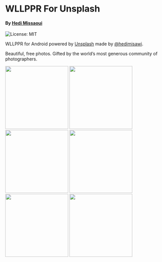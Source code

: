 <h1>WLLPPR For Unsplash</h1>
<h4>By <a href="https://instagram.com/hedimisawi/"  target="_blank">Hedi Missaoui</a></h4>

![License: MIT](https://img.shields.io/badge/License-MIT-yellow.svg)

<p>WLLPPR for Android powered by <a href="https://unsplash.com">Unsplash</a> made by <a href="https://instagram.com/hedimisawi/"  target="_blank">@hedimisawi</a>.</p>

<p>Beautiful, free photos. Gifted by the world’s most generous community of photographers.</p>


<p float="left">
  <img src="media/wllppr0.png" width="200" />
  <img src="media/wllppr1.png" width="200" /> 
  <img src="media/wllppr2.png" width="200" /> 
  <img src="media/wllppr3.png" width="200" /> 
  <img src="media/wllppr4.png" width="200" /> 
  <img src="media/wllppr5.png" width="200" /> 
</p>

